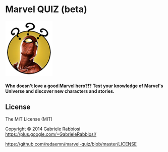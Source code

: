 Marvel QUIZ (beta)
===========

![Marvel QUIZ (beta)](https://raw.githubusercontent.com/redaemn/marvel-quiz/master/app/images/marvel-quiz-logo.png)

#### Who doesn't love a good Marvel hero?!? Test your knowledge of Marvel's Universe and discover new characters and stories.

## License

The MIT License (MIT)

Copyright &copy; 2014 Gabriele Rabbiosi https://plus.google.com/+GabrieleRabbiosi/

<https://github.com/redaemn/marvel-quiz/blob/master/LICENSE>
